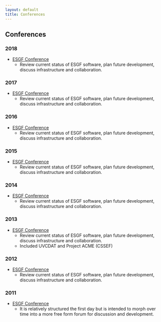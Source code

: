 ```yaml
---
layout: default
title: Conferences 
---
```


## Conferences

### 2018

* <a href="{{site.url}}/2018-F2F.html" target="_blank">ESGF Conference</a>
  - Review current status of ESGF software, plan future development, discuss infrastructure and collaboration.
  
### 2017

* <a href="{{site.url}}/2017-F2F.html" target="_blank">ESGF Conference</a>
  - Review current status of ESGF software, plan future development, discuss infrastructure and collaboration.
  
### 2016

* <a href="{{site.url}}/2016-F2F.html" target="_blank">ESGF Conference</a>
  - Review current status of ESGF software, plan future development, discuss infrastructure and collaboration.
  
### 2015

* <a href="{{site.url}}/2015-F2F.html" target="_blank">ESGF Conference</a>
  - Review current status of ESGF software, plan future development, discuss infrastructure and collaboration.

### 2014

* <a href="{{site.url}}/2014-F2F.html" target="_blank">ESGF Conference</a>
  - Review current status of ESGF software, plan future development, discuss infrastructure and collaboration.
  
### 2013

* <a href="https://github.com/ESGF/esgf.github.io/wiki/ESGF-P2P-F2F-2013" target="_blank">ESGF Conference</a>
  - Review current status of ESGF software, plan future development, discuss infrastructure and collaboration.
  - Included UVCDAT and Project ACME (CSSEF)

### 2012

* <a href="https://github.com/ESGF/esgf.github.io/wiki/ESGF-P2P-F2F-2012" target="_blank">ESGF Conference</a>
  - Review current status of ESGF software, plan future development, discuss infrastructure and collaboration.

### 2011

* <a href="https://github.com/ESGF/esgf.github.io/wiki/ESGF-P2P-F2F-2011" target="_blank">ESGF Conference</a>
  - It is relatively structured the first day but is intended to morph over time into a more free form forum for discussion and development.


